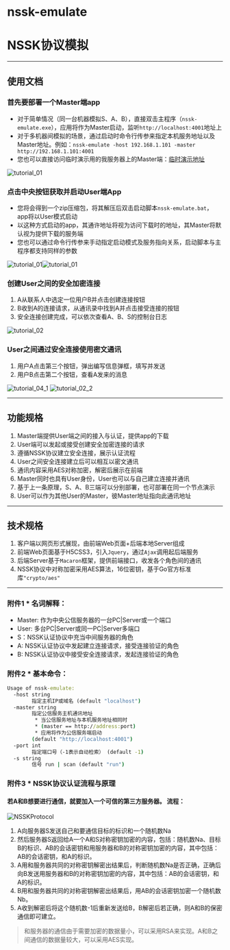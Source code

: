 # nssk-emulate
# NSSK协议模拟

***
## 使用文档
### 首先要部署一个Master端app
- 对于简单情况（同一台机器模拟S、A、B），直接双击主程序（`nssk-emulate.exe`），应用将作为Master启动，监听`http://localhost:4001`地址上
- 对于多机器间模拟的场景，通过启动时命令行传参来指定本机服务地址以及Master地址。例如：`nssk-emulate -host 192.168.1.101 -master http://192.168.1.101:4001`
- 您也可以直接访问临时演示用的我服务器上的Master端：[临时演示地址](http://temp.zheng0716.com/nssk-emulate)

![tutorial_01](./.request/tutorial_01.jpg)

### 点击中央按钮获取并启动User端App
- 您将会得到一个zip压缩包，将其解压后双击启动脚本`nssk-emulate.bat`，app将以User模式启动
- 以这种方式启动的app，其通许地址将视为访问下载时的地址，其Master将默认视为提供下载的服务端
- 您也可以通过命令行传参来手动指定启动模式及服务指向关系，启动脚本与主程序都支持同样的参数

![tutorial_01](./.request/tutorial_02_1.jpg)![tutorial_01](./.request/tutorial_02_2.jpg)

### 创建User之间的安全加密连接
1. A从联系人中选定一位用户B并点击创建连接按钮
2. B收到A的连接请求，从通讯录中找到A并点击接受连接的按钮
3. 安全连接创建完成，可以依次查看A、B、S的控制台日志

![tutorial_02](./.request/tutorial_03.jpg)

### User之间通过安全连接使用密文通讯
1. 用户A点击第三个按钮，弹出编写信息弹框，填写并发送
2. 用户B点击第二个按钮，查看A发来的消息

![tutorial_04_1](./.request/tutorial_04_1.jpg)
![tutorial_02_2](./.request/tutorial_04_2.jpg)

***
## 功能规格
1. Master端提供User端之间的接入与认证，提供app的下载
2. User端可以发起或接受创建安全加密连接的请求
3. 遵循NSSK协议建立安全连接，展示认证流程
4. User之间安全连接建立后可以相互以密文通讯
5. 通讯内容采用AES对称加密，解密后展示在前端
6. Master同时也具有User身份，User也可以与自己建立连接并通讯
7. 基于上一条原理，S、A、B三端可以分别部署，也可部署在同一个节点演示
8. User可以作为其他User的Master，彼Master地址指向此通讯地址

***
## 技术规格
1. 客户端以网页形式展现，由前端Web页面+后端本地Server组成
2. 前端Web页面基于H5CSS3，引入`Jquery`，通过`Ajax`调用起后端服务
2. 后端Server基于`Macaron`框架，提供前端接口，收发各个角色间的通讯
3. NSSK协议中对称加密采用AES算法，16位密钥，基于Go官方标准库`"crypto/aes"`

***
### 附件1 * 名词解释：
- Master: 作为中央公信服务器的一台PC|Server或一个端口
- User: 多台PC|Server或同一PC|Server多端口
- S：NSSK认证协议中充当中间服务器的角色
- A: NSSK认证协议中发起建立连接请求，接受连接验证的角色
- B: NSSK认证协议中接受安全连接请求，发起连接验证的角色

### 附件2 * 基本命令：
``` bat
Usage of nssk-emulate:
  -host string
        指定主机IP或域名 (default "localhost")
  -master string
        指定公信服务主机通讯地址
         * 当公信服务地址与本机服务地址相同时
         * (master == http://address:port)
         * 应用将作为公信服务端启动
        (default "http://localhost:4001")
  -port int
        指定端口号（-1表示自动检索） (default -1)
  -s string
        信号 run | scan (default "run")

```

### 附件3 * NSSK协议认证流程与原理
#### 若A和B想要进行通信，就要加入一个可信的第三方服务器。 流程：
![NSSKProtocol](./.request/NSSKProtocol.jpg)
1. A向服务器S发送自己和要通信目标的标识和一个随机数Na
2. 然后服务器S返回给A一个A和S对称密钥加密的内容，包括：随机数Na、目标B的标识、AB的会话密钥和用服务器和B的对称密钥加密的内容，其中包括：AB的会话密钥，和A的标识。
3. A用和服务器共同的对称密钥解密出结果后，判断随机数Na是否正确，正确后向B发送用服务器和B的对称密钥加密的内容，其中包括：AB的会话密钥，和A的标识。
4. B用和服务器共同的对称密钥解密出结果后，用AB的会话密钥加密一个随机数Nb。
5. A收到解密后将这个随机数-1后重新发送给B，B解密后若正确，则A和B的保密通信即可建立。
> 和服务器的通信由于需要加密的数据量小，可以采用RSA来实现。A和B之间通信的数据量较大，可以采用AES实现。

